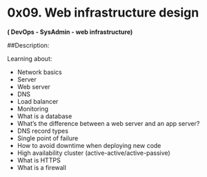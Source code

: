 # 0x09. Web infrastructure design

**( DevOps - SysAdmin - web infrastructure)**

##Description:

Learning about:

- Network basics
- Server
- Web server
- DNS
- Load balancer
- Monitoring
- What is a database
- What’s the difference between a web server and an app server?
- DNS record types
- Single point of failure
- How to avoid downtime when deploying new code
- High availability cluster (active-active/active-passive)
- What is HTTPS
- What is a firewall
